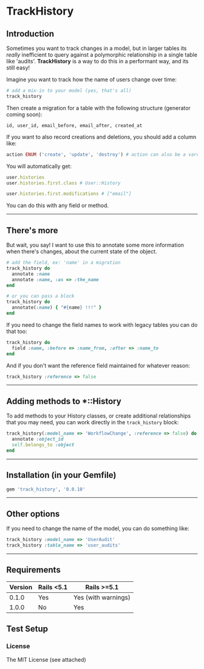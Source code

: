 # TrackHistory

## Introduction

Sometimes you want to track changes in a model, but in larger tables its _really_ inefficient to query against a polymorphic relationship in a single table like 'audits'.  __TrackHistory__ is a way to do this in a performant way, and its still easy!

Imagine you want to track how the name of users change over time:

``` ruby
# add a mix-in to your model (yes, that's all)
track_history
```

Then create a migration for a table with the following structure (generator coming soon):

    id, user_id, email_before, email_after, created_at

If you want to also record creations and deletions, you should add a column like:

``` ruby
action ENUM ('create', 'update', 'destroy') # action can also be a varchar
```

You will automatically get:

``` ruby
user.histories
user.histories.first.class # User::History

user.histories.first.modifications # ["email"]
```

You can do this with any field or method.

---

## There's more

But wait, you say!  I want to use this to annotate some more information when there's changes, about the current state of the object.

``` ruby
# add the field, ex: 'name' in a migration
track_history do
  annotate :name
  annotate :name, :as => :the_name
end

# or you can pass a block
track_history do
  annotate(:name) { "#{name} !!!" }
end
```

If you need to change the field names to work with legacy tables you can do that too:

``` ruby
track_history do
  field :name, :before => :name_from, :after => :name_to
end
```

And if you don't want the reference field maintained for whatever reason:

``` ruby
track_history :reference => false
```

---

## Adding methods to *::History

To add methods to your History classes, or create additional relationships that you may need, you can work directly in the `track_history` block:

``` ruby
track_history(:model_name => 'WorkflowChange', :reference => false) do
  annotate :object_id
  self.belongs_to :object
end
```

---

## Installation (in your Gemfile)

``` ruby
gem 'track_history', '0.0.10'
```

---

## Other options

If you need to change the name of the model, you can do something like:

``` ruby
track_history :model_name => 'UserAudit'
track_history :table_name => 'user_audits'
```

---

## Requirements

|Version|Rails <5.1|Rails >=5.1|
|---|---|---|
|0.1.0|Yes|Yes (with warnings)|
|1.0.0|No|Yes|

## Test Setup

### License

The MIT License (see attached)
